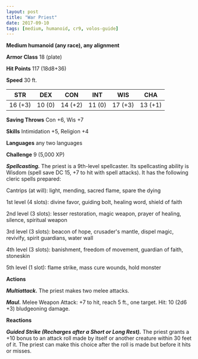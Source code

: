 ```yaml
---
layout: post
title: "War Priest"
date: 2017-09-10
tags: [medium, humanoid, cr9, volos-guide]
---
```


**Medium humanoid (any race), any alignment**

**Armor Class** 18 (plate)

**Hit Points** 117 (18d8+36)

**Speed** 30 ft.

|   STR   |   DEX   |   CON   |   INT   |   WIS   |   CHA   |
|:-----:|:-----:|:-----:|:-----:|:-----:|:-----:|
| 16 (+3) | 10 (0) | 14 (+2) | 11 (0) | 17 (+3) | 13 (+1) |

**Saving Throws** Con +6, Wis +7

**Skills** Intimidation +5, Religion +4

**Languages** any two languages

**Challenge** 9 (5,000 XP)

***Spellcasting.*** The priest is a 9th-level spellcaster. Its spellcasting ability is Wisdom (spell save DC 15, +7 to hit with spell attacks). It has the following cleric spells prepared:

Cantrips (at will): light, mending, sacred flame, spare the dying

1st level (4 slots): divine favor, guiding bolt, healing word, shield of faith

2nd level (3 slots): lesser restoration, magic weapon, prayer of healing, silence, spiritual weapon

3rd level (3 slots): beacon of hope, crusader's mantle, dispel magic, revivify, spirit guardians, water wall

4th level (3 slots): banishment, freedom of movement, guardian of faith, stoneskin 

5th level (1 slot): flame strike, mass cure wounds, hold monster

**Actions**

***Multiattack.*** The priest makes two melee attacks.

***Maul.*** Melee Weapon Attack: +7 to hit, reach 5 ft., one target. Hit: 10 (2d6 +3) bludgeoning damage.

**Reactions**

***Guided Strike (Recharges after a Short or Long Rest).*** The priest grants a +10 bonus to an attack roll made by itself or another creature within 30 feet of it. The priest can make this choice after the roll is made but before it hits or misses.

